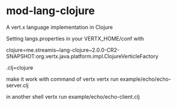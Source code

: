 mod-lang-clojure
================

A vert.x language implementation in Clojure


Setting langs.properties in your VERTX_HOME/conf with


clojure=me.streamis~lang-clojure~2.0.0-CR2-SNAPSHOT:org.vertx.java.platform.impl.ClojureVerticleFactory

.clj=clojure


make it work with command of vertx
vertx run example/echo/echo-server.clj

in another shell
vertx run example/echo/echo-client.clj

